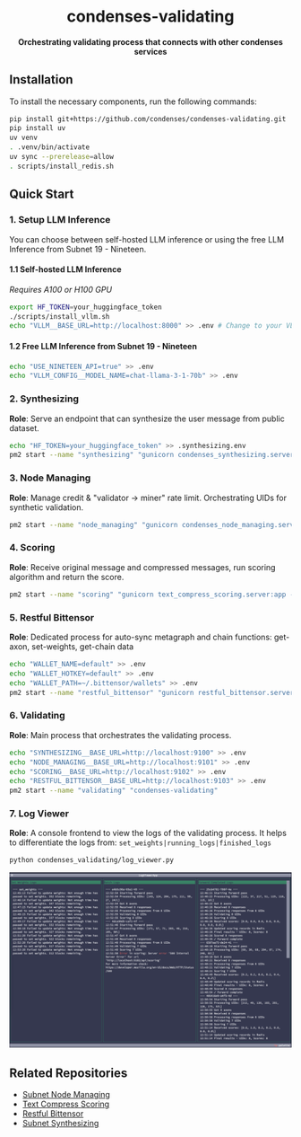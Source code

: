 <br /><br />
<div align="center">
  <h1 align="center">condenses-validating</h1>
  <h4 align="center"> Orchestrating validating process that connects with other condenses services</div>

## Installation

To install the necessary components, run the following commands:

```bash
pip install git+https://github.com/condenses/condenses-validating.git
pip install uv
uv venv
. .venv/bin/activate
uv sync --prerelease=allow
. scripts/install_redis.sh
```

## Quick Start

### 1. Setup LLM Inference

You can choose between self-hosted LLM inference or using the free LLM Inference from Subnet 19 - Nineteen.

#### 1.1 Self-hosted LLM Inference

*Requires A100 or H100 GPU*

```bash
export HF_TOKEN=your_huggingface_token
./scripts/install_vllm.sh
echo "VLLM__BASE_URL=http://localhost:8000" >> .env # Change to your VLLM server address, default is localhost:8000 if you serve vllm on the same machine
```

#### 1.2 Free LLM Inference from Subnet 19 - Nineteen

```bash
echo "USE_NINETEEN_API=true" >> .env
echo "VLLM_CONFIG__MODEL_NAME=chat-llama-3-1-70b" >> .env
```

### 2. Synthesizing

**Role**: Serve an endpoint that can synthesize the user message from public dataset.

```bash
echo "HF_TOKEN=your_huggingface_token" >> .synthesizing.env
pm2 start --name "synthesizing" "gunicorn condenses_synthesizing.server:app --worker-class uvicorn.workers.UvicornWorker --bind 127.0.0.1:9100"
```

### 3. Node Managing

**Role**: Manage credit & "validator -> miner" rate limit. Orchestrating UIDs for synthetic validation.

```bash
pm2 start --name "node_managing" "gunicorn condenses_node_managing.server:app --worker-class uvicorn.workers.UvicornWorker --bind 127.0.0.1:9101"
```

### 4. Scoring

**Role**: Receive original message and compressed messages, run scoring algorithm and return the score.

```bash
pm2 start --name "scoring" "gunicorn text_compress_scoring.server:app --worker-class uvicorn.workers.UvicornWorker --bind 127.0.0.1:9102"
```

### 5. Restful Bittensor

**Role**: Dedicated process for auto-sync metagraph and chain functions: get-axon, set-weights, get-chain data

```bash
echo "WALLET_NAME=default" >> .env
echo "WALLET_HOTKEY=default" >> .env
echo "WALLET_PATH=~/.bittensor/wallets" >> .env
pm2 start --name "restful_bittensor" "gunicorn restful_bittensor.server:app --worker-class uvicorn.workers.UvicornWorker --bind 127.0.0.1:9103"
```

### 6. Validating

**Role**: Main process that orchestrates the validating process.

```bash
echo "SYNTHESIZING__BASE_URL=http://localhost:9100" >> .env
echo "NODE_MANAGING__BASE_URL=http://localhost:9101" >> .env
echo "SCORING__BASE_URL=http://localhost:9102" >> .env
echo "RESTFUL_BITTENSOR__BASE_URL=http://localhost:9103" >> .env
pm2 start --name "validating" "condenses-validating"
```

### 7. Log Viewer

**Role**: A console frontend to view the logs of the validating process. It helps to differentiate the logs from: `set_weights|running_logs|finished_logs`

```bash
python condenses_validating/log_viewer.py
```

![log-viewer](assets/log-viewer.png)

## Related Repositories

- [Subnet Node Managing](https://github.com/condenses/subnet-node-managing)
- [Text Compress Scoring](https://github.com/condenses/text-compress-scoring)
- [Restful Bittensor](https://github.com/condenses/restful-bittensor)
- [Subnet Synthesizing](https://github.com/condenses/subnet-synthesizing)
